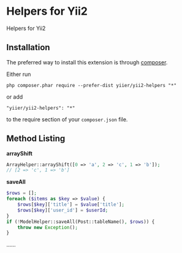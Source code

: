 Helpers for Yii2
================
Helpers for Yii2

Installation
------------

The preferred way to install this extension is through [composer](http://getcomposer.org/download/).

Either run

```
php composer.phar require --prefer-dist yiier/yii2-helpers "*"
```

or add

```
"yiier/yii2-helpers": "*"
```

to the require section of your `composer.json` file.


Method Listing
-----

**arrayShift**

```php
ArrayHelper::arrayShift([0 => 'a', 2 => 'c', 1 => 'b']);
// [2 => 'c', 1 => 'b']
```

**saveAll**

```php
$rows = [];
foreach ($items as $key => $value) {
    $rows[$key]['title'] = $value['title'];
    $rows[$key]['user_id'] = $userId;
}
if (!ModelHelper::saveAll(Post::tableName(), $rows)) {
    throw new Exception();
}
```

……
